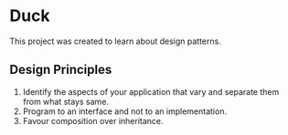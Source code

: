Duck
====
This project was created to learn about design patterns.

Design Principles
-----------------
1) Identify the aspects of your application that vary and separate them from what stays same.
2) Program to an interface and not to an implementation.
3) Favour composition over inheritance.
